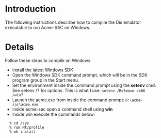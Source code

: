# Introduction #

The following instructions describe how to compile the Dis emulator executable to run Acme-SAC on Windows.


# Details #

Follow these steps to compile on Windows:
  * Install the latest Windows SDK
  * Open the Windows SDK command prompt, which will be in the SDK program group in the Start menu.
  * Set the environment inside the command prompt using the **setenv** cmd. See setenv /? for options. This is what I use: `setenv /Release /x86 /win7`
  * Launch the acme.exe from inside the command prompt: `D:\acme-sac\acme.exe`
  * Inside acme-sac open a command shell using **win**
  * Inside win execute the commands below:
```
  % cd /sys
  % run Nt/profile
  % mk install
```
